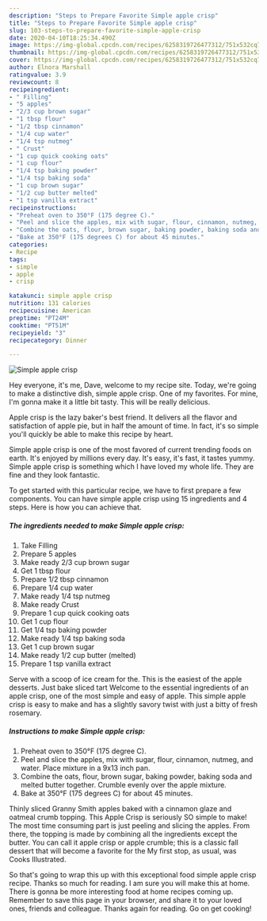 ```yaml
---
description: "Steps to Prepare Favorite Simple apple crisp"
title: "Steps to Prepare Favorite Simple apple crisp"
slug: 103-steps-to-prepare-favorite-simple-apple-crisp
date: 2020-04-10T18:25:34.490Z
image: https://img-global.cpcdn.com/recipes/6258319726477312/751x532cq70/simple-apple-crisp-recipe-main-photo.jpg
thumbnail: https://img-global.cpcdn.com/recipes/6258319726477312/751x532cq70/simple-apple-crisp-recipe-main-photo.jpg
cover: https://img-global.cpcdn.com/recipes/6258319726477312/751x532cq70/simple-apple-crisp-recipe-main-photo.jpg
author: Elnora Marshall
ratingvalue: 3.9
reviewcount: 8
recipeingredient:
- " Filling"
- "5 apples"
- "2/3 cup brown sugar"
- "1 tbsp flour"
- "1/2 tbsp cinnamon"
- "1/4 cup water"
- "1/4 tsp nutmeg"
- " Crust"
- "1 cup quick cooking oats"
- "1 cup flour"
- "1/4 tsp baking powder"
- "1/4 tsp baking soda"
- "1 cup brown sugar"
- "1/2 cup butter melted"
- "1 tsp vanilla extract"
recipeinstructions:
- "Preheat oven to 350°F (175 degree C)."
- "Peel and slice the apples, mix with sugar, flour, cinnamon, nutmeg, and water. Place mixture in a 9x13 inch pan."
- "Combine the oats, flour, brown sugar, baking powder, baking soda and melted butter together. Crumble evenly over the apple mixture."
- "Bake at 350°F (175 degrees C) for about 45 minutes."
categories:
- Recipe
tags:
- simple
- apple
- crisp

katakunci: simple apple crisp 
nutrition: 131 calories
recipecuisine: American
preptime: "PT24M"
cooktime: "PT51M"
recipeyield: "3"
recipecategory: Dinner

---
```



![Simple apple crisp](https://img-global.cpcdn.com/recipes/6258319726477312/751x532cq70/simple-apple-crisp-recipe-main-photo.jpg)

Hey everyone, it's me, Dave, welcome to my recipe site. Today, we're going to make a distinctive dish, simple apple crisp. One of my favorites. For mine, I'm gonna make it a little bit tasty. This will be really delicious.

Apple crisp is the lazy baker&#39;s best friend. It delivers all the flavor and satisfaction of apple pie, but in half the amount of time. In fact, it&#39;s so simple you&#39;ll quickly be able to make this recipe by heart.

Simple apple crisp is one of the most favored of current trending foods on earth. It's enjoyed by millions every day. It's easy, it's fast, it tastes yummy. Simple apple crisp is something which I have loved my whole life. They are fine and they look fantastic.


To get started with this particular recipe, we have to first prepare a few components. You can have simple apple crisp using 15 ingredients and 4 steps. Here is how you can achieve that.

##### The ingredients needed to make Simple apple crisp:

1. Take  Filling
1. Prepare 5 apples
1. Make ready 2/3 cup brown sugar
1. Get 1 tbsp flour
1. Prepare 1/2 tbsp cinnamon
1. Prepare 1/4 cup water
1. Make ready 1/4 tsp nutmeg
1. Make ready  Crust
1. Prepare 1 cup quick cooking oats
1. Get 1 cup flour
1. Get 1/4 tsp baking powder
1. Make ready 1/4 tsp baking soda
1. Get 1 cup brown sugar
1. Make ready 1/2 cup butter (melted)
1. Prepare 1 tsp vanilla extract


Serve with a scoop of ice cream for the. This is the easiest of the apple desserts. Just bake sliced tart Welcome to the essential ingredients of an apple crisp, one of the most simple and easy of apple. This simple apple crisp is easy to make and has a slightly savory twist with just a bitty of fresh rosemary. 

##### Instructions to make Simple apple crisp:

1. Preheat oven to 350°F (175 degree C).
1. Peel and slice the apples, mix with sugar, flour, cinnamon, nutmeg, and water. Place mixture in a 9x13 inch pan.
1. Combine the oats, flour, brown sugar, baking powder, baking soda and melted butter together. Crumble evenly over the apple mixture.
1. Bake at 350°F (175 degrees C) for about 45 minutes.


Thinly sliced Granny Smith apples baked with a cinnamon glaze and oatmeal crumb topping. This Apple Crisp is seriously SO simple to make! The most time consuming part is just peeling and slicing the apples. From there, the topping is made by combining all the ingredients except the butter. You can call it apple crisp or apple crumble; this is a classic fall dessert that will become a favorite for the My first stop, as usual, was Cooks Illustrated. 

So that's going to wrap this up with this exceptional food simple apple crisp recipe. Thanks so much for reading. I am sure you will make this at home. There is gonna be more interesting food at home recipes coming up. Remember to save this page in your browser, and share it to your loved ones, friends and colleague. Thanks again for reading. Go on get cooking!
